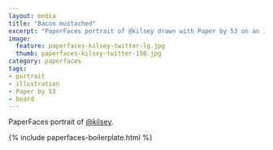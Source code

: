 ```yaml
---
layout: media
title: "Bacon mustached"
excerpt: "PaperFaces portrait of @kilsey drawn with Paper by 53 on an iPad."
image: 
  feature: paperfaces-kilsey-twitter-lg.jpg
  thumb: paperfaces-kilsey-twitter-150.jpg
category: paperfaces
tags: 
- portrait
- illustration
- Paper by 53
- beard
---
```


PaperFaces portrait of [@kilsey](http://twitter.com/kilsey).

{% include paperfaces-boilerplate.html %}